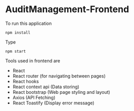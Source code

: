 # AuditManagement-Frontend

To run this application

```
npm install
```

Type 
```
npm start
```

Tools used in frontend are
* React
* React router (for navigating between pages)
* React hooks 
* React context api (Data storing)
* React bootstrap (Web page styling and layout)
* Axios (API Fetching)
* React Toastify (Display error message)

